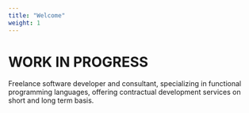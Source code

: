 ```yaml
---
title: "Welcome"
weight: 1
---
```


# WORK IN PROGRESS

Freelance software developer and consultant, specializing in functional programming languages, offering contractual development services on short and long term basis.
